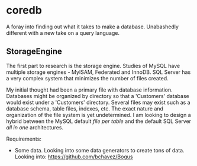 # coredb
A foray into finding out what it takes to make a database. Unabashedly different with a new take on a query language.

## StorageEngine
The first part to research is the storage engine. Studies of MySQL have multiple storage engines - MyISAM, Federated and InnoDB. SQL Server has a very complex system that minimizes the number of files created.

My initial thought had been a primary file with database information. Databases might be organized by directory so that a 'Customers' database would exist under a 'Customers' directory. Several files may exist 
such as a database schema, table files, indexes, etc. The exact nature and organization of the file system is yet undetermined. I am looking to design a hybrid between the MySQL default _file per table_ and the 
default SQL Server _all in one_ architectures.

Requirements:
* Some data. Looking into some data generators to create tons of data.
  Looking into: https://github.com/bchavez/Bogus

